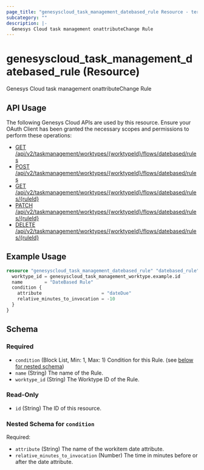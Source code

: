 ```yaml
---
page_title: "genesyscloud_task_management_datebased_rule Resource - terraform-provider-genesyscloud"
subcategory: ""
description: |-
  Genesys Cloud task management onattributeChange Rule
---
```

# genesyscloud_task_management_datebased_rule (Resource)

Genesys Cloud task management onattributeChange Rule

## API Usage
The following Genesys Cloud APIs are used by this resource. Ensure your OAuth Client has been granted the necessary scopes and permissions to perform these operations:

* [GET /api/v2/taskmanagement/worktypes/{worktypeId}/flows/datebased/rules](https://developer.genesys.cloud/devapps/api-explorer#get-api-v2-taskmanagement-worktypes--worktypeId--flows-datebased-rules)
* [POST /api/v2/taskmanagement/worktypes/{worktypeId}/flows/datebased/rules](https://developer.genesys.cloud/devapps/api-explorer#post-api-v2-taskmanagement-worktypes--worktypeId--flows-datebased-rules)
* [GET /api/v2/taskmanagement/worktypes/{worktypeId}/flows/datebased/rules/{ruleId}](https://developer.genesys.cloud/devapps/api-explorer#get-api-v2-taskmanagement-worktypes--worktypeId--flows-datebased-rules--ruleId-)
* [PATCH /api/v2/taskmanagement/worktypes/{worktypeId}/flows/datebased/rules/{ruleId}](https://developer.genesys.cloud/devapps/api-explorer#patch-api-v2-taskmanagement-worktypes--worktypeId--flows-datebased-rules--ruleId-)
* [DELETE /api/v2/taskmanagement/worktypes/{worktypeId}/flows/datebased/rules/{ruleId}](https://developer.genesys.cloud/devapps/api-explorer#delete-api-v2-taskmanagement-worktypes--worktypeId--flows-datebased-rules--ruleId-)


## Example Usage

```terraform
resource "genesyscloud_task_management_datebased_rule" "datebased_rule" {
  worktype_id = genesyscloud_task_management_worktype.example.id
  name        = "DateBased Rule"
  condition {
    attribute                      = "dateDue"
    relative_minutes_to_invocation = -10
  }
}
```

<!-- schema generated by tfplugindocs -->
## Schema

### Required

- `condition` (Block List, Min: 1, Max: 1) Condition for this Rule. (see [below for nested schema](#nestedblock--condition))
- `name` (String) The name of the Rule.
- `worktype_id` (String) The Worktype ID of the Rule.

### Read-Only

- `id` (String) The ID of this resource.

<a id="nestedblock--condition"></a>
### Nested Schema for `condition`

Required:

- `attribute` (String) The name of the workitem date attribute.
- `relative_minutes_to_invocation` (Number) The time in minutes before or after the date attribute.

